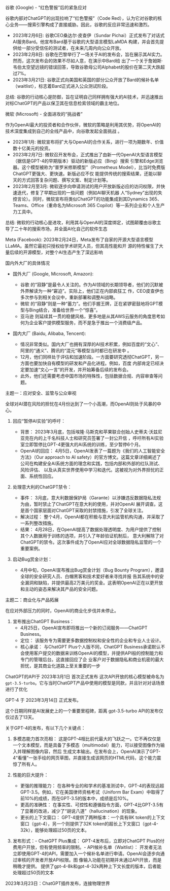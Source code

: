 谷歌 (Google) - “红色警报”后的紧急应对

谷歌内部对ChatGPT的出现拉响了“红色警报”（Code Red），认为它对谷歌的核心业务——搜索引擎构成了直接威胁。因此，谷歌的反应非常迅速和激烈。

- 2023年2月6日: 谷歌CEO桑达尔·皮查伊（Sundar Pichai）正式发布了对话式AI服务Bard。他宣布Bard基于谷歌的大型语言模型LaMDA
  构建，并会首先提供给一部分受信任的测试者，在未来几周内向公众开放。
- 2023年2月8日: 谷歌在巴黎举行了一场关于AI的发布会，旨在展示其AI实力。然而，这次发布会的效果不尽如人意，在演示中Bard给
  出了一个关于詹姆斯·韦伯太空望远镜的错误回答，导致谷歌母公司Alphabet的股价在第二天大跌超过7%。
- 2023年3月21日: 谷歌正式向美国和英国的部分公众开放了Bard的候补名单（waitlist），标志着Bard正式进入公众测试阶段。

总结:
谷歌的行动核心是防御，旨在证明自己同样拥有强大的AI技术，并迅速推出对标ChatGPT的产品以保卫其在信息检索领域的霸主地位。

微软 (Microsoft) - 全面进攻的“挑战者”

作为OpenAI最大的投资者和合作伙伴，微软的策略是利用其优势，将OpenAI的技术深度集成到自己的全线产品中，向谷歌发起全面挑战
。

- 2023年1月: 微软宣布将扩大与OpenAI的合作关系，进行一项为期数年、价值数十亿美元的投资。
- 2023年2月7日: 微软召开发布会，正式推出了由新一代OpenAI大型语言模型（据信是GPT-4的早期版本）驱动的新版必应（Bing）搜索
  引擎和Edge浏览器。这个模型被称为“普罗米修斯模型”（Prometheus Model），比当时免费版ChatGPT更强大、更快速。新版必应不仅
  能提供传统的搜索结果，还能以聊天的方式回答复杂问题、撰写文案、制定计划等。
- 2023年2月至3月: 微软逐步向申请测试的用户开放新版必应的访问权限，并快速迭代，修复了早期出现的一些问题（例如AI聊天机器
  人“Sydney”出现的失控言论）。同时，微软宣布将类似ChatGPT的功能集成到其Dynamics 365、Teams、Office（重命名为Microsoft
  365 Copilot）等一系列企业和个人生产力工具中。

总结: 微软的行动核心是进攻，利用其与OpenAI的深度绑定，试图颠覆由谷歌主导了二十年的搜索市场，并全面AI化自己的软件生态

Meta (Facebook): 2023年2月24日，Meta发布了自家的开源大型语言模型LLaMA。虽然它最初只授权给学术研究人员，但其高性能和开
源的特性催生了大量后续的开源模型，对整个AI生态产生了深远影响

国内外大厂的具体情况

- 国外大厂 (Google, Microsoft, Amazon):

  - 谷歌 的“寂静”是最令人关注的。作为AI领域的长期领导者，他们的沉默被外界解读为一种“窘迫”。实际上，他们正在内部疯狂工
    作，CEO皮查伊也多次参与到相关会议中，重新部署和调整AI战略。
  - 微软 的“寂静”则是一种“蓄力”。他们手握王牌，正在紧锣密鼓地将GPT模型与Bing结合，准备给世界一个“惊喜”。
  - 亚马逊
    则延续其一贯的稳健风格，更多地是从其AWS云服务的角度思考如何为企业客户提供模型服务，而不是急于推出一个消费级产品。

- 国内大厂 (Baidu, Alibaba, Tencent):
  - 情况非常类似。国内大厂也拥有深厚的AI技术积累，例如百度的“文心”、阿里的“通义”、腾讯的“混元”等模型当时都已在研发中
    。
  - 12月，他们同样处于评估和加速阶段。一方面要研究透彻ChatGPT，另一方面也要加快自有模型的研发和产品化进程。例如，百度
    内部肯定已经决定要加速“文心一言”的开发，并开始筹备后续的发布会。
  - 此外，他们还需要考虑中国市场的特殊性，包括数据合规、内容审查等问题。

主题一：应对安全、监管与公众审视

全球对AI潜在风险的担忧在4月份达到了一个小高潮，而OpenAI则处于风暴的中心。

1.  回应“暂停AI实验”的呼吁：

    - 背景： 2023年3月底，包括埃隆·马斯克和苹果联合创始人史蒂夫·沃兹尼亚克在内的上千名科技人士和研究员签署了一封公开信
      ，呼吁所有AI实验室立即暂停比GPT-4更强大的AI系统的训练，至少暂停6个月。
    - OpenAI的回应： 4月5日，OpenAI发表了一篇题为《我们的人工智能安全方法》（Our approach to AI
      safety）的官方博文。这篇文章详细阐述了公司在构建安全AI系统方面的理念和实践，包括内部和外部的红队测试、风险评估、
      以及从真实世界使用中学习和迭代。这被视为对外界担忧的正面、系统性回应。

2.  处理意大利的ChatGPT禁令：

    - 事件： 3月底，意大利数据保护局（Garante）以涉嫌违反数据隐私法规为由，暂时禁止了ChatGPT在意大利的使用，并对OpenAI
      展开调查。这是首个国家层面对ChatGPT采取的封禁措施，引发了全球关注。
    - 解决过程： 整个4月，OpenAI都在积极与意大利监管机构沟通，并采取了一系列整改措施。
    - 结果： 4月28日，在OpenAI提高了数据处理透明度、为用户提供了控制其个人数据用于训练的选项，并引入了年龄验证机制后，
      意大利解除了对ChatGPT的禁令。这次事件成为了OpenAI应对全球数据隐私监管的一个重要案例。

3.  启动Bug赏金计划：
    - 4月中旬，OpenAI宣布推出Bug赏金计划（Bug Bounty Program），邀请全球的安全研究人员、白帽黑客和技术爱好者来寻找并报
      告其系统中的安全漏洞和缺陷，并提供最高2万美元的奖金。这表明OpenAI正在以更开放和主动的姿态来解决其产品的安全问题。

主题二：商业化与产品拓展

在应对外部压力的同时，OpenAI的商业化步伐并未停止。

1.  宣布推出ChatGPT Business：
    - 4月25日，OpenAI宣布即将推出一个新的订阅服务——ChatGPT Business。
    - 定位： 该服务专为需要更多数据控制权和安全性的企业和专业人士设计。
    - 核心承诺： 与ChatGPT Plus个人版不同，ChatGPT
      Business承诺默认不会使用客户提交的数据来训练OpenAI的模型，并提供API般的控制能力和专门的管理后台。这直接回应了企
      业客户对于数据隐私和商业机密的最大担忧，是其商业化道路上至关重要的一步

ChatGPT的API于 2023年3月1日 首次正式发布
这次API开放的核心模型被命名为 `gpt-3.5-turbo`。它与当时ChatGPT产品中使用的模型是同款，并且针对对话场景进行了优化

GPT-4 于 2023年3月14日 正式发布。

这个日期同样是AI发展史上的一个重要里程碑，距离 gpt-3.5-turbo API的发布仅仅过去了13天。

关于GPT-4的发布，有以下几个关键点：

1.  多模态能力首次亮相：
    这是GPT-4相比前代最大的飞跃之一。它不再仅仅是一个文本模型，而是具备了多模态（multimodal）能力，可以接受图像作为输入并理解图像内容，然后
    生成文本输出。在发布会上，OpenAI演示了GPT-4“看懂”一张手绘的网页草图，并直接生成该网页的HTML代码，这个能力震惊了所有人。

2.  性能的巨大提升：

    - 更强的推理能力： 在各种专业的和学术的基准测试中，GPT-4的表现远超GPT-3.5。例如，它在美国律师资格考试（Uniform Bar
      Exam）中取得了前10%的成绩，而在GPT-3.5的版本中，成绩是后10%。
    - 更高的准确性： 在事实性、可控性和遵循指令方面，GPT-4比GPT-3.5有了显著的改进，减少了“胡说八道”（hallucination）的现象。
    - 更长的上下文窗口： GPT-4提供了两种版本：一个具有8K token的上下文窗口（gpt-4），另一个则提供了32K
      token的超长上下文窗口（gpt-4-32k），能够处理超过50页的文本。

3.  发布形式：- ChatGPT Plus集成： GPT-4发布后，立即对ChatGPT Plus的付费用户开放，但有使用频率的限制。- API候补名单（Waitlist）： 开发者无法立即使用GPT-4的API，需要加入一个候补名单进行申请。OpenAI会逐步向通过审核的开发者开放API权限。图
    像输入功能在初期并未通过API开放，而是稍晚才提供。
    提供了gpt-4-8k和gpt-4-32k两种上下文长度的版本，后者能处理超过50页的文本

2023年3月23日：ChatGPT插件发布，连接物理世界
